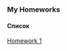 ### My Homeworks

#### Список

[Homework 1](https://github.com/MarynaPogrebniak/frontend_morning/tree/main/01_HTML_intro_m_24_04_2023/homework_1)
